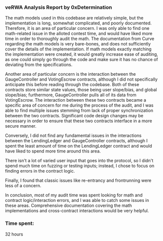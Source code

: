 ### veRWA Analysis Report by 0xDetermination

The math models used in this codebase are relatively simple, but the implementation is long, somewhat complicated, and poorly documented. Therefore, it is an area of particular concern. I was only able to find one math-related issue in the alloted contest time, and would have liked more time in order to thoroughly audit the math. The documentation from Curve regarding the math models is very bare-bones, and does not sufficiently cover the details of the implementation. If math models exactly matching the implementation were created, it would greatly increase ease of auditing, as one could simply go through the code and make sure it has no chance of deviating from the specifications.

Another area of particular concern is the interaction between the GaugeController and VotingEscrow contracts, although I did not specifically anticipate this before reading through the codebase. Both of these contracts store similar state values, those being user slope/bias, and global slope/bias; furthermore, GaugeController pulls all of its data from VotingEscrow. The interaction between these two contracts became a specific area of concern for me during the process of the audit, and I was able to find multiple issues stemming from lack of proper synchronization between the two contracts. Significant code design changes may be necessary in order to ensure that these two contracts interface in a more secure manner.

Conversely, I did not find any fundamental issues in the interactions between the LendingLedger and GaugeController contracts, although I spent the least amount of time on the LendingLedger contract and would have liked to spend more time around this area.

There isn't a lot of varied user input that goes into the protocol, so I didn't spend much time on fuzzing or testing inputs; instead, I chose to focus on finding errors in the contract logic. 

Finally, I found that classic issues like re-entrancy and frontrunning were less of a concern.

In conclusion, most of my audit time was spent looking for math and contract logic/interaction errors, and I was able to catch some issues in these areas. Comprehensive documentation covering the math implementations and cross-contract interactions would be very helpful.

### Time spent:
32 hours